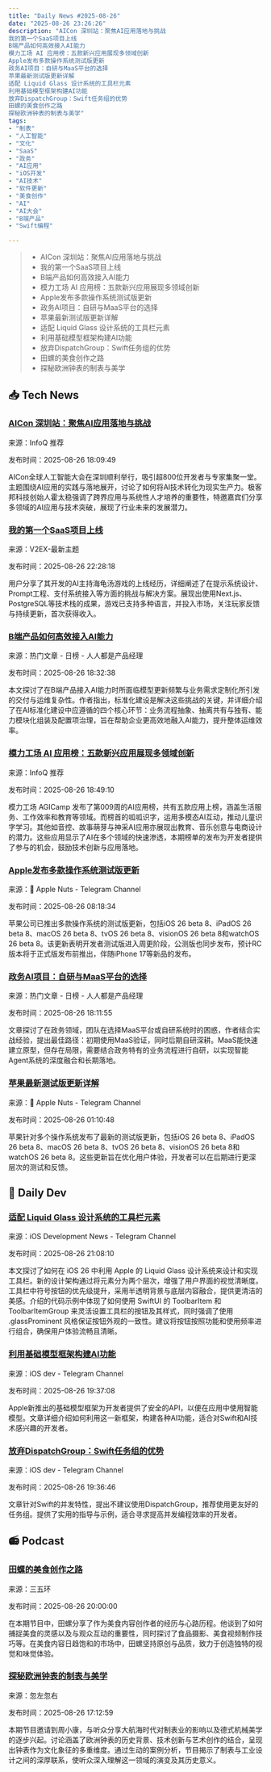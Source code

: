 ```yaml
---
title: "Daily News #2025-08-26"
date: "2025-08-26 23:26:26"
description: "AICon 深圳站：聚焦AI应用落地与挑战
我的第一个SaaS项目上线
B端产品如何高效接入AI能力
模力工场 AI 应用榜：五款新兴应用展现多领域创新
Apple发布多款操作系统测试版更新
政务AI项目：自研与MaaS平台的选择
苹果最新测试版更新详解
适配 Liquid Glass 设计系统的工具栏元素
利用基础模型框架构建AI功能
放弃DispatchGroup：Swift任务组的优势
田螺的美食创作之路
探秘欧洲钟表的制表与美学"
tags: 
- "制表"
- "人工智能"
- "文化"
- "SaaS"
- "政务"
- "AI应用"
- "iOS开发"
- "AI技术"
- "软件更新"
- "美食创作"
- "AI"
- "AI大会"
- "B端产品"
- "Swift编程"

---
```


> - AICon 深圳站：聚焦AI应用落地与挑战
> - 我的第一个SaaS项目上线
> - B端产品如何高效接入AI能力
> - 模力工场 AI 应用榜：五款新兴应用展现多领域创新
> - Apple发布多款操作系统测试版更新
> - 政务AI项目：自研与MaaS平台的选择
> - 苹果最新测试版更新详解
> - 适配 Liquid Glass 设计系统的工具栏元素
> - 利用基础模型框架构建AI功能
> - 放弃DispatchGroup：Swift任务组的优势
> - 田螺的美食创作之路
> - 探秘欧洲钟表的制表与美学

## 📥 Tech News

### [AICon 深圳站：聚焦AI应用落地与挑战](https://www.infoq.cn/article/pA5ulSYSadFbvtsbO2h0)

来源：InfoQ 推荐

发布时间：2025-08-26 18:09:49

AICon全球人工智能大会在深圳顺利举行，吸引超800位开发者与专家集聚一堂。主题围绕AI应用的实践与落地展开，讨论了如何将AI技术转化为现实生产力。极客邦科技创始人霍太稳强调了跨界应用与系统性人才培养的重要性，特邀嘉宾们分享多领域的AI应用与技术突破，展现了行业未来的发展潜力。

### [我的第一个SaaS项目上线](https://www.v2ex.com/t/1155132)

来源：V2EX-最新主题

发布时间：2025-08-26 22:28:18

用户分享了其开发的AI主持海龟汤游戏的上线经历，详细阐述了在提示系统设计、Prompt工程、支付系统接入等方面的挑战与解决方案。展现出使用Next.js、PostgreSQL等技术栈的成果，游戏已支持多种语言，并投入市场，关注玩家反馈与持续更新，首次获得收入。

### [B端产品如何高效接入AI能力](https://www.woshipm.com/ai/6260826.html)

来源：热门文章 - 日榜 - 人人都是产品经理

发布时间：2025-08-26 18:32:38

本文探讨了在B端产品接入AI能力时所面临模型更新频繁与业务需求定制化所引发的交付与运维复杂性。作者指出，标准化建设是解决这些挑战的关键，并详细介绍了在AI标准化建设中应遵循的四个核心环节：业务流程抽象、抽离共有与独有、能力模块化组装及配置项治理，旨在帮助企业更高效地融入AI能力，提升整体运维效率。

### [模力工场 AI 应用榜：五款新兴应用展现多领域创新](https://www.infoq.cn/article/TkeLgBx7EuGoBiWSfOvy)

来源：InfoQ 推荐

发布时间：2025-08-26 18:49:10

模力工场 AGICamp 发布了第009周的AI应用榜，共有五款应用上榜，涵盖生活服务、工作效率和教育等领域。而榜首的呱呱识字，运用多模态AI互动，推动儿童识字学习。其他如音控、故事萌芽与神采AI应用亦展现出教育、音乐创意与电商设计的潜力。这些应用显示了AI在多个领域的快速渗透，本期榜单的发布为开发者提供了参与的机会，鼓励技术创新与应用落地。

### [Apple发布多款操作系统测试版更新](https://t.me/AppleNuts/2298)

来源： Apple Nuts - Telegram Channel

发布时间：2025-08-26 08:18:34

苹果公司已推出多款操作系统的测试版更新，包括iOS 26 beta 8、iPadOS 26 beta 8、macOS 26 beta 8、tvOS 26 beta 8、visionOS 26 beta 8和watchOS 26 beta 8。该更新表明开发者测试版进入周更阶段，公测版也同步发布，预计RC版本将于正式版发布前推出，伴随iPhone 17等新品的发布。

### [政务AI项目：自研与MaaS平台的选择](https://www.woshipm.com/ai/6260794.html)

来源：热门文章 - 日榜 - 人人都是产品经理

发布时间：2025-08-26 18:11:55

文章探讨了在政务领域，团队在选择MaaS平台或自研系统时的困惑，作者结合实战经验，提出最佳路径：初期使用MaaS验证，同时后期自研深耕。MaaS能快速建立原型，但存在局限，需要结合政务特有的业务流程进行自研，以实现智能Agent系统的深度融合和长期落地。

### [苹果最新测试版更新详解](https://t.me/AppleNuts/2297)

来源： Apple Nuts - Telegram Channel

发布时间：2025-08-26 01:10:48

苹果针对多个操作系统发布了最新的测试版更新，包括iOS 26 beta 8、iPadOS 26 beta 8、macOS 26 beta 8、tvOS 26 beta 8、visionOS 26 beta 8和watchOS 26 beta 8。这些更新旨在优化用户体验，开发者可以在后期进行更深层次的测试和反馈。

## 💾 Daily Dev

### [适配 Liquid Glass 设计系统的工具栏元素](https://www.createwithswift.com/adapting-toolbar-elements-to-the-liquid-glass-design-system/)

来源：iOS Development News - Telegram Channel

发布时间：2025-08-26 21:08:10

本文探讨了如何在 iOS 26 中利用 Apple 的 Liquid Glass 设计系统来设计和实现工具栏。新的设计架构通过将元素分为两个层次，增强了用户界面的视觉清晰度。工具栏中符号按钮的优先级提升，采用半透明背景与底层内容融合，提供更清洁的美感。介绍的代码示例中体现了如何使用 SwiftUI 的 ToolbarItem 和 ToolbarItemGroup 来灵活设置工具栏的按钮及其样式，同时强调了使用 .glassProminent 风格保证按钮外观的一致性。建议将按钮按照功能和使用频率进行组合，确保用户体验流畅且清晰。

### [利用基础模型框架构建AI功能](https://t.me/iosdevio/6180)

来源：iOS dev - Telegram Channel

发布时间：2025-08-26 19:37:08

Apple新推出的基础模型框架为开发者提供了安全的API，以便在应用中使用智能模型。文章详细介绍如何利用这一新框架，构建各种AI功能，适合对Swift和AI技术感兴趣的开发者。

### [放弃DispatchGroup：Swift任务组的优势](https://t.me/iosdevio/6178)

来源：iOS dev - Telegram Channel

发布时间：2025-08-26 19:36:46

文章针对Swift的并发特性，提出不建议使用DispatchGroup，推荐使用更友好的任务组。提供了实用的指导与示例，适合寻求提高并发编程效率的开发者。

## 📻 Podcast

### [田螺的美食创作之路](https://www.xiaoyuzhoufm.com/episode/68a82e8642cc2798e7dfd7a9)

来源：三五环

发布时间：2025-08-26 20:00:00

在本期节目中，田螺分享了作为美食内容创作者的经历与心路历程。他谈到了如何捕捉美食的灵感以及与观众互动的重要性，同时探讨了食品摄影、美食视频制作技巧等。在美食内容日趋饱和的市场中，田螺坚持原创与品质，致力于创造独特的视觉和味觉体验。

### [探秘欧洲钟表的制表与美学](https://www.xiaoyuzhoufm.com/episode/68ad7529293471fed48b126c)

来源：忽左忽右

发布时间：2025-08-26 17:12:59

本期节目邀请到周小康，与听众分享大航海时代对制表业的影响以及德式机械美学的逐步兴起。讨论涵盖了欧洲钟表的历史背景、技术创新与艺术创作的结合，呈现出钟表作为文化象征的多重维度。通过生动的案例分析，节目揭示了制表与工业设计之间的深厚联系，使听众深入理解这一领域的演变及其历史意义。
